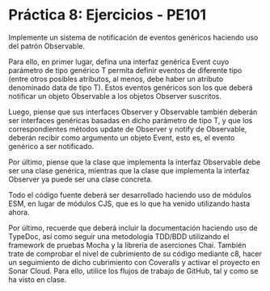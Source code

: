 # Práctica 8: Ejercicios - PE101

Implemente un sistema de notificación de eventos genéricos haciendo uso del patrón Observable.

Para ello, en primer lugar, defina una interfaz genérica Event<T> cuyo parámetro de tipo genérico T permita definir eventos de diferente tipo (entre otros posibles atributos, al menos, debe haber un atributo denominado data de tipo T). Estos eventos genéricos son los que deberá notificar un objeto Observable a los objetos Observer suscritos.

Luego, piense que sus interfaces Observer y Observable también deberán ser interfaces genéricas basadas en dicho parámetro de tipo T, y que los correspondientes métodos update de Observer y notify de Observable, deberán recibir como argumento un objeto Event<T>, esto es, el evento genérico a ser notificado.

Por último, piense que la clase que implementa la interfaz Observable debe ser una clase genérica, mientras que la clase que implementa la interfaz Observer ya puede ser una clase concreta.

Todo el código fuente deberá ser desarrollado haciendo uso de módulos ESM, en lugar de módulos CJS, que es lo que ha venido utilizando hasta ahora.

Por último, recuerde que deberá incluir la documentación haciendo uso de TypeDoc, así como seguir una metodología TDD/BDD utilizando el framework de pruebas Mocha y la librería de aserciones Chai. También trate de comprobar el nivel de cubrimiento de su código mediante c8, hacer un seguimiento de dicho cubrimiento con Coveralls y activar el proyecto en Sonar Cloud. Para ello, utilice los flujos de trabajo de GitHub, tal y como se ha visto en clase.
